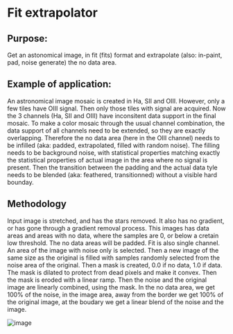 # Fit extrapolator

## Purpose: 
Get an astonomical image, in fit (fits) format and extrapolate (also: in-paint, pad, noise generate) the no data area.

## Example of application: 
An astronomical image mosaic is created in Ha, SII and OIII. However, only a few tiles have OIII signal. Then only those tiles with signal are acquired. Now the 3 channels (Ha, SII and OIII) have inconsitent data support in the final mosaic. To make a color mosaic through the usual channel combination, the data support of all channels need to be extended, so they are exactly overlapping. Therefore the no data area (here in the OIII channel) needs to be infilled (aka: padded, extrapolated, filled with random noise). The filling needs to be background noise, with statistical properties matching exactly  the statistical properties of actual image in the area where no signal is present. Then the transition between the padding and the actual data tyle needs to be blended (aka: feathered, transitionned) without a visible hard bounday.

## Methodology
Input image is stretched, and has the stars removed. It also has no gradient, or has gone through a gradient removal process. This images has data areas and areas with no data, where the samples are 0, or below a cretain low threshold. The no data areas will be padded. Fit is also single channel.
An area of the image with noise only is selected. Then a new image of the same size as the original is filled with samples randomly selected from the noise area of the original.
Then a mask is created, 0.0 if no data, 1.0 if data. The mask is dilated to protect from dead pixels and make it convex. Then the mask is eroded with a linear ramp.
Then the noise and the original image are linearly combined, using the mask. In the no data area, we get 100% of the noise, in the image area, away from the border we get 100% of the original image, at the boudary we get a linear blend of the noise and the image.

![image](https://github.com/user-attachments/assets/00d09269-7973-42a5-b209-2cfd9e2eba50)
